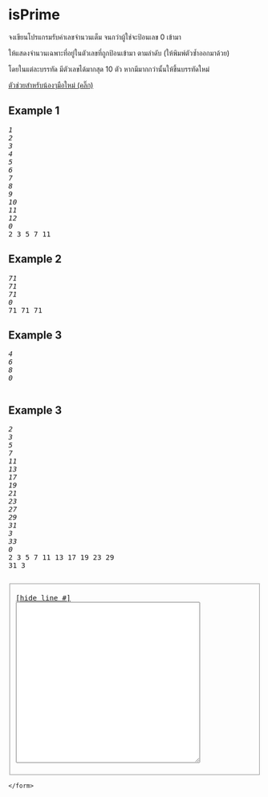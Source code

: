 <div id="current" aria-labelledby="ui-id-25" role="tabpanel" class="ui-tabs-panel ui-corner-bottom ui-widget-content" aria-hidden="false">
    <form method="post" action="/elab/lab/submit/1023/11635/19098/" enctype="multipart/form-data" autocomplete="off">
      <div id="assignment-body">
        <input type="hidden" name="csrfmiddlewaretoken" value="aYPjhRtbELf6iXRjPne9QrOEggKf0XayzAdqIOHuUoHVqBCKFvzcUNDEiYLlI2q8">
        <h1><strong>isPrime</strong></h1><p>จงเขียนโปรแกรมรับค่าเลขจำนวนเต็ม จนกว่าผู้ใช่จะป้อนเลข 0 เข้ามา</p><p>ให้แสดงจำนวนเฉพาะที่อยู่ในตัวเลขที่ถูกป้อนเข้ามา ตามลำดับ (ให้พิมพ์ตัวซ้ำออกมาด้วย)</p><p>โดยในแต่ละบรรทัด มีตัวเลขได้มากสุด 10 ตัว หากมีมากกว่านั้นให้ขึ้นบรรทัดใหม่</p><p><a href="https://www.geeksforgeeks.org/sieve-of-eratosthenes/" target="_blank"> ตัวช่วยสำหรับน้องๆมือใหม่ (คลิ๊ก) </a></p><h2>Example 1</h2><p></p><pre class="output"><em>1</em>
<em>2</em>
<em>3</em>
<em>4</em>
<em>5</em>
<em>6</em>
<em>7</em>
<em>8</em>
<em>9</em>
<em>10</em>
<em>11</em>
<em>12</em>
<em>0</em>
2 3 5 7 11
</pre><p></p><h2>Example 2</h2><p></p><pre class="output"><em>71</em>
<em>71</em>
<em>71</em>
<em>0</em>
71 71 71
</pre><p></p><h2>Example 3</h2><p></p><pre class="output"><em>4</em>
<em>6</em>
<em>8</em>
<em>0</em><p></p></pre>
<h2>Example 3</h2><p></p><pre class="output"><em>2</em>
<em>3</em>
<em>5</em>
<em>7</em>
<em>11</em>
<em>13</em>
<em>17</em>
<em>19</em>
<em>21</em>
<em>23</em>
<em>27</em>
<em>29</em>
<em>31</em>
<em>3</em>
<em>33</em>
<em>0</em>
2 3 5 7 11 13 17 19 23 29
31 3<p></p><p></p></pre>
<fieldset><pre><div class="code-menu"><a href="#" class="lineno-toggle">[hide line #]</a></div><code class="source"><textarea class="codeblank" cols="43" name="b1" rows="21" wrap="off" autocomplete="off"></textarea></code></pre></fieldset><p></p> 
      </div>
      
      
    </form>
  </div>